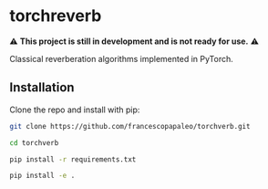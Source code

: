 # torchreverb

:warning: **This project is still in development and is not ready for use.** :warning:

Classical reverberation algorithms implemented in PyTorch.

## Installation

Clone the repo and install with pip:

```bash
git clone https://github.com/francescopapaleo/torchverb.git

cd torchverb

pip install -r requirements.txt

pip install -e .
```